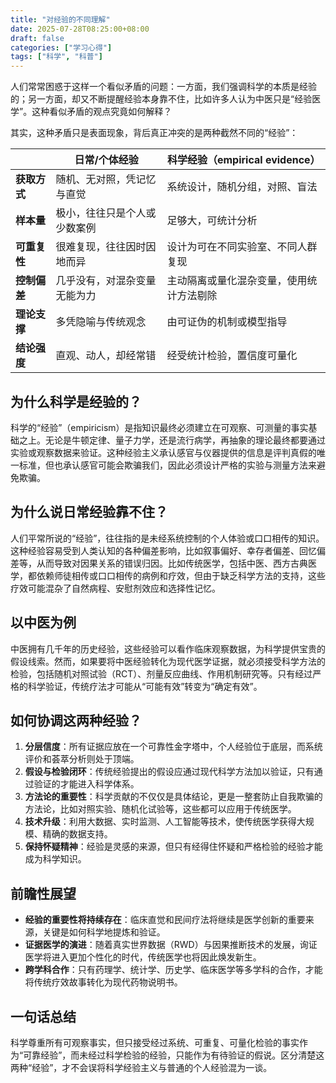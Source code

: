 ```yaml
---
title: "对经验的不同理解"
date: 2025-07-28T08:25:00+08:00
draft: false
categories: ["学习心得"]
tags: ["科学", "科普"]
---
```


人们常常困惑于这样一个看似矛盾的问题：一方面，我们强调科学的本质是经验的；另一方面，却又不断提醒经验本身靠不住，比如许多人认为中医只是“经验医学”。这种看似矛盾的观点究竟如何解释？

其实，这种矛盾只是表面现象，背后真正冲突的是两种截然不同的“经验”：

|  | **日常/个体经验** | **科学经验（empirical evidence）** |
|---|---|---|
| **获取方式** | 随机、无对照，凭记忆与直觉 | 系统设计，随机分组，对照、盲法 |
| **样本量** | 极小，往往只是个人或少数案例 | 足够大，可统计分析 |
| **可重复性** | 很难复现，往往因时因地而异 | 设计为可在不同实验室、不同人群复现 |
| **控制偏差** | 几乎没有，对混杂变量无能为力 | 主动隔离或量化混杂变量，使用统计方法剔除 |
| **理论支撑** | 多凭隐喻与传统观念 | 由可证伪的机制或模型指导 |
| **结论强度** | 直观、动人，却经常错 | 经受统计检验，置信度可量化 |

## 为什么科学是经验的？

科学的“经验”（empiricism）是指知识最终必须建立在可观察、可测量的事实基础之上。无论是牛顿定律、量子力学，还是流行病学，再抽象的理论最终都要通过实验或观察数据来验证。这种经验主义承认感官与仪器提供的信息是评判真假的唯一标准，但也承认感官可能会欺骗我们，因此必须设计严格的实验与测量方法来避免欺骗。

## 为什么说日常经验靠不住？

人们平常所说的“经验”，往往指的是未经系统控制的个人体验或口口相传的知识。这种经验容易受到人类认知的各种偏差影响，比如叙事偏好、幸存者偏差、回忆偏差等，从而导致对因果关系的错误归因。比如传统医学，包括中医、西方古典医学，都依赖师徒相传或口口相传的病例和疗效，但由于缺乏科学方法的支持，这些疗效可能混杂了自然病程、安慰剂效应和选择性记忆。

## 以中医为例

中医拥有几千年的历史经验，这些经验可以看作临床观察数据，为科学提供宝贵的假设线索。然而，如果要将中医经验转化为现代医学证据，就必须接受科学方法的检验，包括随机对照试验（RCT）、剂量反应曲线、作用机制研究等。只有经过严格的科学验证，传统疗法才可能从“可能有效”转变为“确定有效”。

## 如何协调这两种经验？

1. **分层信度**：所有证据应放在一个可靠性金字塔中，个人经验位于底层，而系统评价和荟萃分析则处于顶端。
2. **假设与检验闭环**：传统经验提出的假设应通过现代科学方法加以验证，只有通过验证的才能进入科学体系。
3. **方法论的重要性**：科学贡献的不仅仅是具体结论，更是一整套防止自我欺骗的方法论，比如对照实验、随机化试验等，这些都可以应用于传统医学。
4. **技术升级**：利用大数据、实时监测、人工智能等技术，使传统医学获得大规模、精确的数据支持。
5. **保持怀疑精神**：经验是灵感的来源，但只有经得住怀疑和严格检验的经验才能成为科学知识。

## 前瞻性展望

- **经验的重要性将持续存在**：临床直觉和民间疗法将继续是医学创新的重要来源，关键是如何科学地提炼和验证。
- **证据医学的演进**：随着真实世界数据（RWD）与因果推断技术的发展，询证医学将进入更加个性化的时代，传统医学也将因此焕发新生。
- **跨学科合作**：只有药理学、统计学、历史学、临床医学等多学科的合作，才能将传统疗效故事转化为现代药物说明书。

## 一句话总结

科学尊重所有可观察事实，但只接受经过系统、可重复、可量化检验的事实作为“可靠经验”，而未经过科学检验的经验，只能作为有待验证的假说。区分清楚这两种“经验”，才不会误将科学经验主义与普通的个人经验混为一谈。
